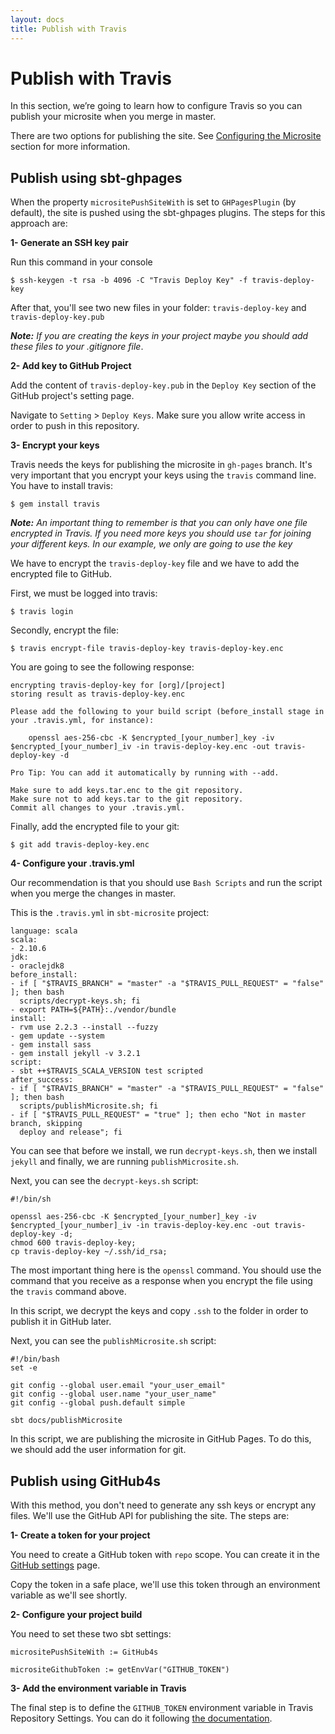 ```yaml
---
layout: docs
title: Publish with Travis
---
```


# Publish with Travis

In this section, we’re going to learn how to configure Travis so you can publish your microsite when you merge in master.

There are two options for publishing the site. See [Configuring the Microsite](settings.html) section for more information.

## Publish using sbt-ghpages

When the property `micrositePushSiteWith` is set to `GHPagesPlugin` (by default), the site is pushed using the sbt-ghpages plugins. The steps for this approach are:

**1- Generate an SSH key pair**

Run this command in your console

```
$ ssh-keygen -t rsa -b 4096 -C "Travis Deploy Key" -f travis-deploy-key
```

After that, you'll see two new files in your folder: `travis-deploy-key` and `travis-deploy-key.pub`

_**Note:** If you are creating the keys in your project maybe you should add these files to your .gitignore file_.

**2- Add key to GitHub Project**

Add the content of `travis-deploy-key.pub` in the `Deploy Key` section of the GitHub project's setting page.

Navigate to `Setting` > `Deploy Keys`. Make sure you allow write access in order to push in this repository.

**3- Encrypt your keys**

Travis needs the keys for publishing the microsite in `gh-pages` branch. It's very important that you encrypt your keys using the `travis` command line. You have to install travis:

```
$ gem install travis
```

_**Note:** An important thing to remember is that you can only have one file encrypted in Travis. If you need more keys you should use `tar` for joining your different keys. In our example, we only are going to use the key_

We have to encrypt the `travis-deploy-key` file and we have to add the encrypted file to GitHub.

First, we must be logged into travis:

```
$ travis login
```

Secondly, encrypt the file:

```
$ travis encrypt-file travis-deploy-key travis-deploy-key.enc
```

You are going to see the following response:

```
encrypting travis-deploy-key for [org]/[project]
storing result as travis-deploy-key.enc

Please add the following to your build script (before_install stage in your .travis.yml, for instance):

    openssl aes-256-cbc -K $encrypted_[your_number]_key -iv $encrypted_[your_number]_iv -in travis-deploy-key.enc -out travis-deploy-key -d

Pro Tip: You can add it automatically by running with --add.

Make sure to add keys.tar.enc to the git repository.
Make sure not to add keys.tar to the git repository.
Commit all changes to your .travis.yml.

```

Finally, add the encrypted file to your git:

```
$ git add travis-deploy-key.enc
```

**4- Configure your .travis.yml**

Our recommendation is that you should use `Bash Scripts` and run the script when you merge the changes in master.

This is the `.travis.yml` in `sbt-microsite` project:

```
language: scala
scala:
- 2.10.6
jdk:
- oraclejdk8
before_install:
- if [ "$TRAVIS_BRANCH" = "master" -a "$TRAVIS_PULL_REQUEST" = "false" ]; then bash
  scripts/decrypt-keys.sh; fi
- export PATH=${PATH}:./vendor/bundle
install:
- rvm use 2.2.3 --install --fuzzy
- gem update --system
- gem install sass
- gem install jekyll -v 3.2.1
script:
- sbt ++$TRAVIS_SCALA_VERSION test scripted
after_success:
- if [ "$TRAVIS_BRANCH" = "master" -a "$TRAVIS_PULL_REQUEST" = "false" ]; then bash
  scripts/publishMicrosite.sh; fi
- if [ "$TRAVIS_PULL_REQUEST" = "true" ]; then echo "Not in master branch, skipping
  deploy and release"; fi
```

You can see that before we install, we run `decrypt-keys.sh`, then we install `jekyll` and finally, we are running `publishMicrosite.sh`.

Next, you can see the `decrypt-keys.sh` script:

```
#!/bin/sh

openssl aes-256-cbc -K $encrypted_[your_number]_key -iv $encrypted_[your_number]_iv -in travis-deploy-key.enc -out travis-deploy-key -d;
chmod 600 travis-deploy-key;
cp travis-deploy-key ~/.ssh/id_rsa;
```

The most important thing here is the `openssl` command. You should use the command that you receive as a response when you encrypt the file using the `travis` command above.

In this script, we decrypt the keys and copy `.ssh` to the folder in order to publish it in GitHub later.

Next, you can see the `publishMicrosite.sh` script:

```
#!/bin/bash
set -e

git config --global user.email "your_user_email"
git config --global user.name "your_user_name"
git config --global push.default simple

sbt docs/publishMicrosite
```

In this script, we are publishing the microsite in GitHub Pages. To do this, we should add the user information for git.

## Publish using GitHub4s

With this method, you don't need to generate any ssh keys or encrypt any files. We'll use the GitHub API for publishing the site. The steps are:

**1- Create a token for your project**

You need to create a GitHub token with `repo` scope. You can create it in the [GitHub settings](https://github.com/settings/tokens/new?scopes=repo&description=sbt-microsites) page.

Copy the token in a safe place, we'll use this token through an environment variable as we'll see shortly.

**2- Configure your project build**

You need to set these two sbt settings:

```
micrositePushSiteWith := GitHub4s
```

```
micrositeGithubToken := getEnvVar("GITHUB_TOKEN")
```

**3- Add the environment variable in Travis**

The final step is to define the `GITHUB_TOKEN` environment variable in Travis Repository Settings. You can do it following [the documentation](https://docs.travis-ci.com/user/environment-variables/#Defining-Variables-in-Repository-Settings).
